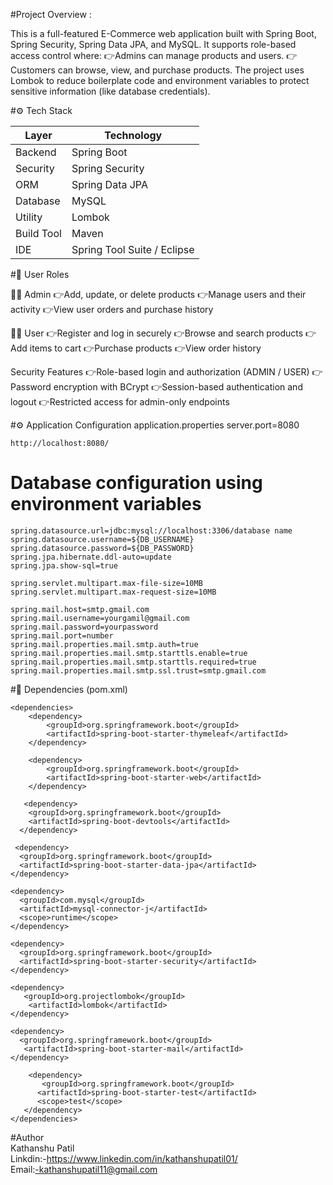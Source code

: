 #Project Overview :

This is a full-featured E-Commerce web application built with Spring Boot, Spring Security, Spring Data JPA, and MySQL.
It supports role-based access control where:
👉Admins can manage products and users.
👉Customers can browse, view, and purchase products.
The project uses Lombok to reduce boilerplate code and environment variables to protect sensitive information (like database credentials).

#⚙️ Tech Stack

| Layer      | Technology                             |
| ---------- | -------------------------------------- |
| Backend    | Spring Boot                            |
| Security   | Spring Security                        |
| ORM        | Spring Data JPA                        |
| Database   | MySQL                                  |
| Utility    | Lombok                                 |
| Build Tool | Maven                                  |
| IDE        | Spring Tool Suite / Eclipse            |	

#👤 User Roles

🧑‍💼 Admin
👉Add, update, or delete products
👉Manage users and their activity
👉View user orders and purchase history

🧑‍💻 User
👉Register and log in securely
👉Browse and search products
👉Add items to cart
👉Purchase products
👉View order history

Security Features
👉Role-based login and authorization (ADMIN / USER)
👉Password encryption with BCrypt
👉Session-based authentication and logout
👉Restricted access for admin-only endpoints

#⚙️ Application Configuration
application.properties
server.port=8080

    http://localhost:8080/

# Database configuration using environment variables
	spring.datasource.url=jdbc:mysql://localhost:3306/database name
	spring.datasource.username=${DB_USERNAME}
	spring.datasource.password=${DB_PASSWORD}
	spring.jpa.hibernate.ddl-auto=update
	spring.jpa.show-sql=true

	spring.servlet.multipart.max-file-size=10MB
	spring.servlet.multipart.max-request-size=10MB

    spring.mail.host=smtp.gmail.com
    spring.mail.username=yourgamil@gmail.com
    spring.mail.password=yourpassword
    spring.mail.port=number
    spring.mail.properties.mail.smtp.auth=true
    spring.mail.properties.mail.smtp.starttls.enable=true
    spring.mail.properties.mail.smtp.starttls.required=true
    spring.mail.properties.mail.smtp.ssl.trust=smtp.gmail.com

#🧩 Dependencies (pom.xml)
	                            
    <dependencies>
  	    <dependency>
			<groupId>org.springframework.boot</groupId>
			<artifactId>spring-boot-starter-thymeleaf</artifactId>
		</dependency>
		
		<dependency>
			<groupId>org.springframework.boot</groupId>
			<artifactId>spring-boot-starter-web</artifactId>
		</dependency>
		
       <dependency>
        <groupId>org.springframework.boot</groupId>
        <artifactId>spring-boot-devtools</artifactId>
      </dependency> 
	  
     <dependency>
      <groupId>org.springframework.boot</groupId>
      <artifactId>spring-boot-starter-data-jpa</artifactId>
    </dependency>
	
    <dependency>
      <groupId>com.mysql</groupId>
      <artifactId>mysql-connector-j</artifactId>
      <scope>runtime</scope>
    </dependency>
	
    <dependency>
      <groupId>org.springframework.boot</groupId>
      <artifactId>spring-boot-starter-security</artifactId>
    </dependency>  
	
    <dependency>
       <groupId>org.projectlombok</groupId>
        <artifactId>lombok</artifactId>
    </dependency>

    <dependency>
      <groupId>org.springframework.boot</groupId>
       <artifactId>spring-boot-starter-mail</artifactId>
    </dependency>
	
        <dependency>
		   <groupId>org.springframework.boot</groupId>
		  <artifactId>spring-boot-starter-test</artifactId>
		  <scope>test</scope>
	   </dependency>
    </dependencies>



    
#Author
<br/>
Kathanshu Patil
<br/>
Linkdin:-https://www.linkedin.com/in/kathanshupatil01/
<br/>
Email:-kathanshupatil11@gmail.com

